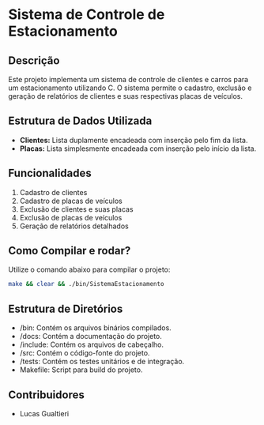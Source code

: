 # Sistema de Controle de Estacionamento

## Descrição
Este projeto implementa um sistema de controle de clientes e carros para um estacionamento utilizando C.
O sistema permite o cadastro, exclusão e geração de relatórios de clientes e suas respectivas placas de veículos.

## Estrutura de Dados Utilizada
- **Clientes:** Lista duplamente encadeada com inserção pelo fim da lista.
- **Placas:** Lista simplesmente encadeada com inserção pelo início da lista.

## Funcionalidades
<ol>
	<li>Cadastro de clientes</li>
	<li>Cadastro de placas de veículos</li>
	<li>Exclusão de clientes e suas placas</li>
	<li>Exclusão de placas de veículos</li>
	<li>Geração de relatórios detalhados</li>
</ol>

## Como Compilar e rodar?
Utilize o comando abaixo para compilar o projeto:
```bash
make && clear && ./bin/SistemaEstacionamento
```

## Estrutura de Diretórios
- /bin: Contém os arquivos binários compilados.
- /docs: Contém a documentação do projeto.
- /include: Contém os arquivos de cabeçalho.
- /src: Contém o código-fonte do projeto.
- /tests: Contém os testes unitários e de integração.
- Makefile: Script para build do projeto.

## Contribuidores
- Lucas Gualtieri